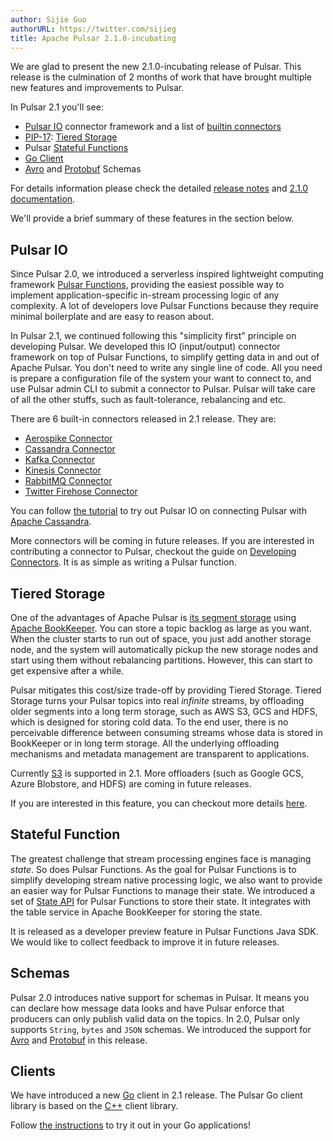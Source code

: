 ```yaml
---
author: Sijie Guo
authorURL: https://twitter.com/sijieg
title: Apache Pulsar 2.1.0-incubating
---
```


We are glad to present the new 2.1.0-incubating release of Pulsar.
This release is the culmination of 2 months of work that have
brought multiple new features and improvements to Pulsar. 

In Pulsar 2.1 you'll see:

- [Pulsar IO](/docs/io-overview) connector framework and a list of [builtin connectors](/docs/io-connectors)
- [PIP-17](https://github.com/apache/incubator-pulsar/wiki/PIP-17:-Tiered-storage-for-Pulsar-topics): [Tiered Storage](/docs/concepts-tiered-storage)
- Pulsar [Stateful Functions](/docs/functions-state)
- [Go Client](/docs/client-libraries-go)
- [Avro](https://github.com/apache/incubator-pulsar/blob/v2.1.0-incubating/pulsar-client-schema/src/main/java/org/apache/pulsar/client/impl/schema/AvroSchema.java)
  and [Protobuf](https://github.com/apache/incubator-pulsar/blob/v2.1.0-incubating/pulsar-client-schema/src/main/java/org/apache/pulsar/client/impl/schema/ProtobufSchema.java) Schemas

For details information please check the detailed [release notes](/release-notes/#2.1.0-incubating) and [2.1.0 documentation](/versions).

<!--truncate-->

We'll provide a brief summary of these features in the section below.

## Pulsar IO

Since Pulsar 2.0, we introduced a serverless inspired lightweight computing framework [Pulsar Functions](/docs/functions-overview),
providing the easiest possible way to implement application-specific in-stream processing logic of any complexity. A lot of developers
love Pulsar Functions because they require minimal boilerplate and are easy to reason about.

In Pulsar 2.1, we continued following this "simplicity first" principle on developing Pulsar. We developed this IO (input/output) connector
framework on top of Pulsar Functions, to simplify getting data in and out of Apache Pulsar. You don't need to write any single line of code.
All you need is prepare a configuration file of the system your want to connect to, and use Pulsar admin
CLI to submit a connector to Pulsar. Pulsar will take care of all the other stuffs, such as fault-tolerance, rebalancing and etc.

There are 6 built-in connectors released in 2.1 release. They are:

- [Aerospike Connector](/docs/io-aerospike/)
- [Cassandra Connector](/docs/io-cassandra/)
- [Kafka Connector](/docs/io-kafka/)
- [Kinesis Connector](/docs/io-kinesis/)
- [RabbitMQ Connector](/docs/io-rabbitmq/)
- [Twitter Firehose Connector](/docs/io-twitter/) 

You can follow [the tutorial](/docs/io-quickstart) to try out Pulsar IO on connecting Pulsar with [Apache Cassandra](http://cassandra.apache.org/).

More connectors will be coming in future releases. If you are interested in contributing a connector to Pulsar, checkout the guide on [Developing Connectors](/docs/io-develop).
It is as simple as writing a Pulsar function.

## Tiered Storage

One of the advantages of Apache Pulsar is [its segment storage](https://streaml.io/blog/pulsar-segment-based-architecture) using [Apache BookKeeper](https://bookkeeper.apache.org/). You can store a topic backlog as large as you want.
When the cluster starts to run out of space, you just add another storage node, and the system will automatically
pickup the new storage nodes and start using them without rebalancing partitions. However, this can start to get expensive after a while.

Pulsar mitigates this cost/size trade-off by providing Tiered Storage. Tiered Storage turns your Pulsar topics into real *infinite* streams,
by offloading older segments into a long term storage, such as AWS S3, GCS and HDFS, which is designed for storing cold data. To the end user,
there is no perceivable difference between consuming streams whose data is stored in BookKeeper or in long term storage. All the underlying
offloading mechanisms and metadata management are transparent to applications.

Currently [S3](https://aws.amazon.com/s3/) is supported in 2.1. More offloaders (such as Google GCS, Azure Blobstore, and HDFS) are coming
in future releases.

If you are interested in this feature, you can checkout more details [here](/docs/cookbooks-tiered-storage).

## Stateful Function

The greatest challenge that stream processing engines face is managing *state*. So does Pulsar Functions. As the goal for Pulsar Functions
is to simplify developing stream native processing logic, we also want to provide an easier way for Pulsar Functions to manage their state.
We introduced a set of [State API](/docs/functions-state/#api) for Pulsar Functions to store their state. It integrates with the table service
in Apache BookKeeper for storing the state.

It is released as a developer preview feature in Pulsar Functions Java SDK. We would like to collect feedback to improve it in future releases.

## Schemas

Pulsar 2.0 introduces native support for schemas in Pulsar. It means you can declare how message data looks and have Pulsar enforce that
producers can only publish valid data on the topics. In 2.0, Pulsar only supports `String`, `bytes` and `JSON` schemas. We introduced the
support for [Avro](https://avro.apache.org/) and [Protobuf](https://developers.google.com/protocol-buffers/) in this release. 

## Clients

We have introduced a new [Go](/docs/client-libraries-go) client in 2.1 release. The Pulsar Go client library is based on the [C++](/docs/client-libraries-cpp/) client library.

Follow [the instructions](/docs/client-libraries-go/#installing-go-package) to try it out in your Go applications!
